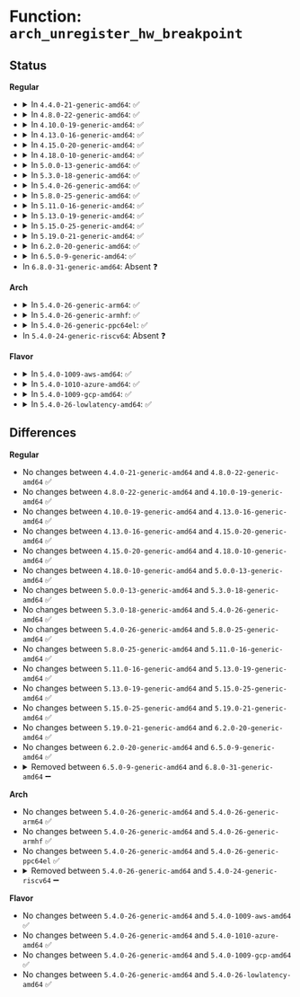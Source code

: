 # Function: <code>arch_unregister_hw_breakpoint</code>

## Status
<b>Regular</b>
<ul>
<li>
<details>
<summary>In <code>4.4.0-21-generic-amd64</code>: ✅</summary>

```c
void arch_unregister_hw_breakpoint(struct perf_event * bp)
```

```json
{
  "name": "arch_unregister_hw_breakpoint",
  "collision_type": "Unique Global",
  "inline_type": "No",
  "funcs": [
    {
      "addr": 18446744071580445584,
      "name": "arch_unregister_hw_breakpoint",
      "external": true,
      "loc": "kernel/events/hw_breakpoint.c:231",
      "file": "kernel/events/hw_breakpoint.c",
      "inline": "seen, unknown",
      "caller_inline": [],
      "caller_func": [
        "kernel/events/hw_breakpoint.c:release_bp_slot"
      ]
    }
  ],
  "symbols": [
    {
      "addr": 18446744071580445584,
      "name": "arch_unregister_hw_breakpoint",
      "section": ".text",
      "bind": "STB_WEAK",
      "size": 11
    }
  ]
}
```
</details>
</li>
<li>
<details>
<summary>In <code>4.8.0-22-generic-amd64</code>: ✅</summary>

```c
void arch_unregister_hw_breakpoint(struct perf_event * bp)
```

```json
{
  "name": "arch_unregister_hw_breakpoint",
  "collision_type": "Unique Global",
  "inline_type": "No",
  "funcs": [
    {
      "addr": 18446744071580520528,
      "name": "arch_unregister_hw_breakpoint",
      "external": true,
      "loc": "kernel/events/hw_breakpoint.c:231",
      "file": "kernel/events/hw_breakpoint.c",
      "inline": "seen, unknown",
      "caller_inline": [],
      "caller_func": [
        "kernel/events/hw_breakpoint.c:release_bp_slot"
      ]
    }
  ],
  "symbols": [
    {
      "addr": 18446744071580520528,
      "name": "arch_unregister_hw_breakpoint",
      "section": ".text",
      "bind": "STB_WEAK",
      "size": 11
    }
  ]
}
```
</details>
</li>
<li>
<details>
<summary>In <code>4.10.0-19-generic-amd64</code>: ✅</summary>

```c
void arch_unregister_hw_breakpoint(struct perf_event * bp)
```

```json
{
  "name": "arch_unregister_hw_breakpoint",
  "collision_type": "Unique Global",
  "inline_type": "No",
  "funcs": [
    {
      "addr": 18446744071580584512,
      "name": "arch_unregister_hw_breakpoint",
      "external": true,
      "loc": "kernel/events/hw_breakpoint.c:231",
      "file": "kernel/events/hw_breakpoint.c",
      "inline": "seen, unknown",
      "caller_inline": [],
      "caller_func": [
        "kernel/events/hw_breakpoint.c:release_bp_slot"
      ]
    }
  ],
  "symbols": [
    {
      "addr": 18446744071580584512,
      "name": "arch_unregister_hw_breakpoint",
      "section": ".text",
      "bind": "STB_WEAK",
      "size": 11
    }
  ]
}
```
</details>
</li>
<li>
<details>
<summary>In <code>4.13.0-16-generic-amd64</code>: ✅</summary>

```c
void arch_unregister_hw_breakpoint(struct perf_event * bp)
```

```json
{
  "name": "arch_unregister_hw_breakpoint",
  "collision_type": "Unique Global",
  "inline_type": "No",
  "funcs": [
    {
      "addr": 18446744071580615152,
      "name": "arch_unregister_hw_breakpoint",
      "external": true,
      "loc": "kernel/events/hw_breakpoint.c:231",
      "file": "kernel/events/hw_breakpoint.c",
      "inline": "seen, unknown",
      "caller_inline": [],
      "caller_func": [
        "kernel/events/hw_breakpoint.c:release_bp_slot"
      ]
    }
  ],
  "symbols": [
    {
      "addr": 18446744071580615152,
      "name": "arch_unregister_hw_breakpoint",
      "section": ".text",
      "bind": "STB_WEAK",
      "size": 11
    }
  ]
}
```
</details>
</li>
<li>
<details>
<summary>In <code>4.15.0-20-generic-amd64</code>: ✅</summary>

```c
void arch_unregister_hw_breakpoint(struct perf_event * bp)
```

```json
{
  "name": "arch_unregister_hw_breakpoint",
  "collision_type": "Unique Global",
  "inline_type": "No",
  "funcs": [
    {
      "addr": 18446744071580695792,
      "name": "arch_unregister_hw_breakpoint",
      "external": true,
      "loc": "kernel/events/hw_breakpoint.c:231",
      "file": "kernel/events/hw_breakpoint.c",
      "inline": "seen, unknown",
      "caller_inline": [],
      "caller_func": [
        "kernel/events/hw_breakpoint.c:release_bp_slot"
      ]
    }
  ],
  "symbols": [
    {
      "addr": 18446744071580695792,
      "name": "arch_unregister_hw_breakpoint",
      "section": ".text",
      "bind": "STB_WEAK",
      "size": 11
    }
  ]
}
```
</details>
</li>
<li>
<details>
<summary>In <code>4.18.0-10-generic-amd64</code>: ✅</summary>

```c
void arch_unregister_hw_breakpoint(struct perf_event * bp)
```

```json
{
  "name": "arch_unregister_hw_breakpoint",
  "collision_type": "Unique Global",
  "inline_type": "No",
  "funcs": [
    {
      "addr": 18446744071580827440,
      "name": "arch_unregister_hw_breakpoint",
      "external": true,
      "loc": "kernel/events/hw_breakpoint.c:232",
      "file": "kernel/events/hw_breakpoint.c",
      "inline": "seen, unknown",
      "caller_inline": [],
      "caller_func": [
        "kernel/events/hw_breakpoint.c:release_bp_slot"
      ]
    }
  ],
  "symbols": [
    {
      "addr": 18446744071580827440,
      "name": "arch_unregister_hw_breakpoint",
      "section": ".text",
      "bind": "STB_WEAK",
      "size": 11
    }
  ]
}
```
</details>
</li>
<li>
<details>
<summary>In <code>5.0.0-13-generic-amd64</code>: ✅</summary>

```c
void arch_unregister_hw_breakpoint(struct perf_event * bp)
```

```json
{
  "name": "arch_unregister_hw_breakpoint",
  "collision_type": "Unique Global",
  "inline_type": "No",
  "funcs": [
    {
      "addr": 18446744071580894176,
      "name": "arch_unregister_hw_breakpoint",
      "external": true,
      "loc": "kernel/events/hw_breakpoint.c:232",
      "file": "kernel/events/hw_breakpoint.c",
      "inline": "seen, unknown",
      "caller_inline": [],
      "caller_func": [
        "kernel/events/hw_breakpoint.c:release_bp_slot"
      ]
    }
  ],
  "symbols": [
    {
      "addr": 18446744071580894176,
      "name": "arch_unregister_hw_breakpoint",
      "section": ".text",
      "bind": "STB_WEAK",
      "size": 11
    }
  ]
}
```
</details>
</li>
<li>
<details>
<summary>In <code>5.3.0-18-generic-amd64</code>: ✅</summary>

```c
void arch_unregister_hw_breakpoint(struct perf_event * bp)
```

```json
{
  "name": "arch_unregister_hw_breakpoint",
  "collision_type": "Unique Global",
  "inline_type": "No",
  "funcs": [
    {
      "addr": 18446744071580991664,
      "name": "arch_unregister_hw_breakpoint",
      "external": true,
      "loc": "kernel/events/hw_breakpoint.c:219",
      "file": "kernel/events/hw_breakpoint.c",
      "inline": "seen, unknown",
      "caller_inline": [],
      "caller_func": [
        "kernel/events/hw_breakpoint.c:release_bp_slot"
      ]
    }
  ],
  "symbols": [
    {
      "addr": 18446744071580991664,
      "name": "arch_unregister_hw_breakpoint",
      "section": ".text",
      "bind": "STB_WEAK",
      "size": 11
    }
  ]
}
```
</details>
</li>
<li>
<details>
<summary>In <code>5.4.0-26-generic-amd64</code>: ✅</summary>

```c
void arch_unregister_hw_breakpoint(struct perf_event * bp)
```

```json
{
  "name": "arch_unregister_hw_breakpoint",
  "collision_type": "Unique Global",
  "inline_type": "No",
  "funcs": [
    {
      "addr": 18446744071581045648,
      "name": "arch_unregister_hw_breakpoint",
      "external": true,
      "loc": "kernel/events/hw_breakpoint.c:219",
      "file": "kernel/events/hw_breakpoint.c",
      "inline": "seen, unknown",
      "caller_inline": [],
      "caller_func": [
        "kernel/events/hw_breakpoint.c:release_bp_slot"
      ]
    }
  ],
  "symbols": [
    {
      "addr": 18446744071581045648,
      "name": "arch_unregister_hw_breakpoint",
      "section": ".text",
      "bind": "STB_WEAK",
      "size": 11
    }
  ]
}
```
</details>
</li>
<li>
<details>
<summary>In <code>5.8.0-25-generic-amd64</code>: ✅</summary>

```c
void arch_unregister_hw_breakpoint(struct perf_event * bp)
```

```json
{
  "name": "arch_unregister_hw_breakpoint",
  "collision_type": "Unique Global",
  "inline_type": "No",
  "funcs": [
    {
      "addr": 0,
      "name": "arch_unregister_hw_breakpoint",
      "external": true,
      "loc": "kernel/events/hw_breakpoint.c:228",
      "file": "kernel/events/hw_breakpoint.c",
      "inline": "seen, unknown",
      "caller_inline": [],
      "caller_func": [
        "kernel/events/hw_breakpoint.c:release_bp_slot"
      ]
    }
  ],
  "symbols": [
    {
      "addr": 18446744071581225280,
      "name": "arch_unregister_hw_breakpoint",
      "section": ".text",
      "bind": "STB_WEAK",
      "size": 11
    }
  ]
}
```
</details>
</li>
<li>
<details>
<summary>In <code>5.11.0-16-generic-amd64</code>: ✅</summary>

```c
void arch_unregister_hw_breakpoint(struct perf_event * bp)
```

```json
{
  "name": "arch_unregister_hw_breakpoint",
  "collision_type": "Unique Global",
  "inline_type": "No",
  "funcs": [
    {
      "addr": 0,
      "name": "arch_unregister_hw_breakpoint",
      "external": true,
      "loc": "kernel/events/hw_breakpoint.c:228",
      "file": "kernel/events/hw_breakpoint.c",
      "inline": "seen, unknown",
      "caller_inline": [],
      "caller_func": [
        "kernel/events/hw_breakpoint.c:release_bp_slot"
      ]
    }
  ],
  "symbols": [
    {
      "addr": 18446744071581267856,
      "name": "arch_unregister_hw_breakpoint",
      "section": ".text",
      "bind": "STB_WEAK",
      "size": 11
    }
  ]
}
```
</details>
</li>
<li>
<details>
<summary>In <code>5.13.0-19-generic-amd64</code>: ✅</summary>

```c
void arch_unregister_hw_breakpoint(struct perf_event * bp)
```

```json
{
  "name": "arch_unregister_hw_breakpoint",
  "collision_type": "Unique Global",
  "inline_type": "No",
  "funcs": [
    {
      "addr": 0,
      "name": "arch_unregister_hw_breakpoint",
      "external": true,
      "loc": "kernel/events/hw_breakpoint.c:228",
      "file": "kernel/events/hw_breakpoint.c",
      "inline": "seen, unknown",
      "caller_inline": [],
      "caller_func": [
        "kernel/events/hw_breakpoint.c:release_bp_slot"
      ]
    }
  ],
  "symbols": [
    {
      "addr": 18446744071581286496,
      "name": "arch_unregister_hw_breakpoint",
      "section": ".text",
      "bind": "STB_WEAK",
      "size": 11
    }
  ]
}
```
</details>
</li>
<li>
<details>
<summary>In <code>5.15.0-25-generic-amd64</code>: ✅</summary>

```c
void arch_unregister_hw_breakpoint(struct perf_event * bp)
```

```json
{
  "name": "arch_unregister_hw_breakpoint",
  "collision_type": "Unique Global",
  "inline_type": "No",
  "funcs": [
    {
      "addr": 0,
      "name": "arch_unregister_hw_breakpoint",
      "external": true,
      "loc": "kernel/events/hw_breakpoint.c:228",
      "file": "kernel/events/hw_breakpoint.c",
      "inline": "seen, unknown",
      "caller_inline": [],
      "caller_func": [
        "kernel/events/hw_breakpoint.c:release_bp_slot"
      ]
    }
  ],
  "symbols": [
    {
      "addr": 18446744071581530832,
      "name": "arch_unregister_hw_breakpoint",
      "section": ".text",
      "bind": "STB_WEAK",
      "size": 11
    }
  ]
}
```
</details>
</li>
<li>
<details>
<summary>In <code>5.19.0-21-generic-amd64</code>: ✅</summary>

```c
void arch_unregister_hw_breakpoint(struct perf_event * bp)
```

```json
{
  "name": "arch_unregister_hw_breakpoint",
  "collision_type": "Unique Global",
  "inline_type": "No",
  "funcs": [
    {
      "addr": 0,
      "name": "arch_unregister_hw_breakpoint",
      "external": true,
      "loc": "kernel/events/hw_breakpoint.c:228",
      "file": "kernel/events/hw_breakpoint.c",
      "inline": "seen, unknown",
      "caller_inline": [],
      "caller_func": [
        "kernel/events/hw_breakpoint.c:release_bp_slot"
      ]
    }
  ],
  "symbols": [
    {
      "addr": 18446744071581878992,
      "name": "arch_unregister_hw_breakpoint",
      "section": ".text",
      "bind": "STB_WEAK",
      "size": 15
    }
  ]
}
```
</details>
</li>
<li>
<details>
<summary>In <code>6.2.0-20-generic-amd64</code>: ✅</summary>

```c
void arch_unregister_hw_breakpoint(struct perf_event * bp)
```

```json
{
  "name": "arch_unregister_hw_breakpoint",
  "collision_type": "Unique Global",
  "inline_type": "No",
  "funcs": [
    {
      "addr": 0,
      "name": "arch_unregister_hw_breakpoint",
      "external": true,
      "loc": "kernel/events/hw_breakpoint.c:538",
      "file": "kernel/events/hw_breakpoint.c",
      "inline": "seen, unknown",
      "caller_inline": [],
      "caller_func": [
        "kernel/events/hw_breakpoint.c:release_bp_slot"
      ]
    }
  ],
  "symbols": [
    {
      "addr": 18446744071582310912,
      "name": "arch_unregister_hw_breakpoint",
      "section": ".text",
      "bind": "STB_WEAK",
      "size": 15
    }
  ]
}
```
</details>
</li>
<li>
<details>
<summary>In <code>6.5.0-9-generic-amd64</code>: ✅</summary>

```c
void arch_unregister_hw_breakpoint(struct perf_event * bp)
```

```json
{
  "name": "arch_unregister_hw_breakpoint",
  "collision_type": "Unique Global",
  "inline_type": "No",
  "funcs": [
    {
      "addr": 0,
      "name": "arch_unregister_hw_breakpoint",
      "external": true,
      "loc": "kernel/events/hw_breakpoint.c:538",
      "file": "kernel/events/hw_breakpoint.c",
      "inline": "seen, unknown",
      "caller_inline": [],
      "caller_func": [
        "kernel/events/hw_breakpoint.c:release_bp_slot"
      ]
    }
  ],
  "symbols": [
    {
      "addr": 18446744071582512160,
      "name": "arch_unregister_hw_breakpoint",
      "section": ".text",
      "bind": "STB_WEAK",
      "size": 15
    }
  ]
}
```
</details>
</li>
<li>
In <code>6.8.0-31-generic-amd64</code>: Absent ❓
</li>
</ul>
<b>Arch</b>
<ul>
<li>
<details>
<summary>In <code>5.4.0-26-generic-arm64</code>: ✅</summary>

```c
void arch_unregister_hw_breakpoint(struct perf_event * bp)
```

```json
{
  "name": "arch_unregister_hw_breakpoint",
  "collision_type": "Unique Global",
  "inline_type": "No",
  "funcs": [
    {
      "addr": 18446603336492401936,
      "name": "arch_unregister_hw_breakpoint",
      "external": true,
      "loc": "kernel/events/hw_breakpoint.c:219",
      "file": "kernel/events/hw_breakpoint.c",
      "inline": "seen, unknown",
      "caller_inline": [],
      "caller_func": [
        "kernel/events/hw_breakpoint.c:release_bp_slot"
      ]
    }
  ],
  "symbols": [
    {
      "addr": 18446603336492401936,
      "name": "arch_unregister_hw_breakpoint",
      "section": ".text",
      "bind": "STB_WEAK",
      "size": 24
    }
  ]
}
```
</details>
</li>
<li>
<details>
<summary>In <code>5.4.0-26-generic-armhf</code>: ✅</summary>

```c
void arch_unregister_hw_breakpoint(struct perf_event * bp)
```

```json
{
  "name": "arch_unregister_hw_breakpoint",
  "collision_type": "Unique Global",
  "inline_type": "No",
  "funcs": [
    {
      "addr": 3226286872,
      "name": "arch_unregister_hw_breakpoint",
      "external": true,
      "loc": "kernel/events/hw_breakpoint.c:219",
      "file": "kernel/events/hw_breakpoint.c",
      "inline": "seen, unknown",
      "caller_inline": [],
      "caller_func": [
        "kernel/events/hw_breakpoint.c:release_bp_slot"
      ]
    }
  ],
  "symbols": [
    {
      "addr": 3226286872,
      "name": "arch_unregister_hw_breakpoint",
      "section": ".text",
      "bind": "STB_WEAK",
      "size": 24
    }
  ]
}
```
</details>
</li>
<li>
<details>
<summary>In <code>5.4.0-26-generic-ppc64el</code>: ✅</summary>

```c
void arch_unregister_hw_breakpoint(struct perf_event * bp)
```

```json
{
  "name": "arch_unregister_hw_breakpoint",
  "collision_type": "Unique Global",
  "inline_type": "No",
  "funcs": [
    {
      "addr": 13835058055282394608,
      "name": "arch_unregister_hw_breakpoint",
      "external": true,
      "loc": "arch/powerpc/kernel/hw_breakpoint.c:97",
      "file": "arch/powerpc/kernel/hw_breakpoint.c",
      "inline": "seen, unknown",
      "caller_inline": [],
      "caller_func": [
        "kernel/events/hw_breakpoint.c:release_bp_slot"
      ]
    }
  ],
  "symbols": [
    {
      "addr": 13835058055282394608,
      "name": "arch_unregister_hw_breakpoint",
      "section": ".text",
      "bind": "STB_GLOBAL",
      "size": 52
    }
  ]
}
```
</details>
</li>
<li>
In <code>5.4.0-24-generic-riscv64</code>: Absent ❓
</li>
</ul>
<b>Flavor</b>
<ul>
<li>
<details>
<summary>In <code>5.4.0-1009-aws-amd64</code>: ✅</summary>

```c
void arch_unregister_hw_breakpoint(struct perf_event * bp)
```

```json
{
  "name": "arch_unregister_hw_breakpoint",
  "collision_type": "Unique Global",
  "inline_type": "No",
  "funcs": [
    {
      "addr": 18446744071581014496,
      "name": "arch_unregister_hw_breakpoint",
      "external": true,
      "loc": "kernel/events/hw_breakpoint.c:219",
      "file": "kernel/events/hw_breakpoint.c",
      "inline": "seen, unknown",
      "caller_inline": [],
      "caller_func": [
        "kernel/events/hw_breakpoint.c:release_bp_slot"
      ]
    }
  ],
  "symbols": [
    {
      "addr": 18446744071581014496,
      "name": "arch_unregister_hw_breakpoint",
      "section": ".text",
      "bind": "STB_WEAK",
      "size": 11
    }
  ]
}
```
</details>
</li>
<li>
<details>
<summary>In <code>5.4.0-1010-azure-amd64</code>: ✅</summary>

```c
void arch_unregister_hw_breakpoint(struct perf_event * bp)
```

```json
{
  "name": "arch_unregister_hw_breakpoint",
  "collision_type": "Unique Global",
  "inline_type": "No",
  "funcs": [
    {
      "addr": 18446744071580960624,
      "name": "arch_unregister_hw_breakpoint",
      "external": true,
      "loc": "kernel/events/hw_breakpoint.c:219",
      "file": "kernel/events/hw_breakpoint.c",
      "inline": "seen, unknown",
      "caller_inline": [],
      "caller_func": [
        "kernel/events/hw_breakpoint.c:release_bp_slot"
      ]
    }
  ],
  "symbols": [
    {
      "addr": 18446744071580960624,
      "name": "arch_unregister_hw_breakpoint",
      "section": ".text",
      "bind": "STB_WEAK",
      "size": 11
    }
  ]
}
```
</details>
</li>
<li>
<details>
<summary>In <code>5.4.0-1009-gcp-amd64</code>: ✅</summary>

```c
void arch_unregister_hw_breakpoint(struct perf_event * bp)
```

```json
{
  "name": "arch_unregister_hw_breakpoint",
  "collision_type": "Unique Global",
  "inline_type": "No",
  "funcs": [
    {
      "addr": 18446744071581005696,
      "name": "arch_unregister_hw_breakpoint",
      "external": true,
      "loc": "kernel/events/hw_breakpoint.c:219",
      "file": "kernel/events/hw_breakpoint.c",
      "inline": "seen, unknown",
      "caller_inline": [],
      "caller_func": [
        "kernel/events/hw_breakpoint.c:release_bp_slot"
      ]
    }
  ],
  "symbols": [
    {
      "addr": 18446744071581005696,
      "name": "arch_unregister_hw_breakpoint",
      "section": ".text",
      "bind": "STB_WEAK",
      "size": 11
    }
  ]
}
```
</details>
</li>
<li>
<details>
<summary>In <code>5.4.0-26-lowlatency-amd64</code>: ✅</summary>

```c
void arch_unregister_hw_breakpoint(struct perf_event * bp)
```

```json
{
  "name": "arch_unregister_hw_breakpoint",
  "collision_type": "Unique Global",
  "inline_type": "No",
  "funcs": [
    {
      "addr": 18446744071581066896,
      "name": "arch_unregister_hw_breakpoint",
      "external": true,
      "loc": "kernel/events/hw_breakpoint.c:219",
      "file": "kernel/events/hw_breakpoint.c",
      "inline": "seen, unknown",
      "caller_inline": [],
      "caller_func": [
        "kernel/events/hw_breakpoint.c:release_bp_slot"
      ]
    }
  ],
  "symbols": [
    {
      "addr": 18446744071581066896,
      "name": "arch_unregister_hw_breakpoint",
      "section": ".text",
      "bind": "STB_WEAK",
      "size": 11
    }
  ]
}
```
</details>
</li>
</ul>

## Differences
<b>Regular</b>
<ul>
<li>
No changes between <code>4.4.0-21-generic-amd64</code> and <code>4.8.0-22-generic-amd64</code> ✅
</li>
<li>
No changes between <code>4.8.0-22-generic-amd64</code> and <code>4.10.0-19-generic-amd64</code> ✅
</li>
<li>
No changes between <code>4.10.0-19-generic-amd64</code> and <code>4.13.0-16-generic-amd64</code> ✅
</li>
<li>
No changes between <code>4.13.0-16-generic-amd64</code> and <code>4.15.0-20-generic-amd64</code> ✅
</li>
<li>
No changes between <code>4.15.0-20-generic-amd64</code> and <code>4.18.0-10-generic-amd64</code> ✅
</li>
<li>
No changes between <code>4.18.0-10-generic-amd64</code> and <code>5.0.0-13-generic-amd64</code> ✅
</li>
<li>
No changes between <code>5.0.0-13-generic-amd64</code> and <code>5.3.0-18-generic-amd64</code> ✅
</li>
<li>
No changes between <code>5.3.0-18-generic-amd64</code> and <code>5.4.0-26-generic-amd64</code> ✅
</li>
<li>
No changes between <code>5.4.0-26-generic-amd64</code> and <code>5.8.0-25-generic-amd64</code> ✅
</li>
<li>
No changes between <code>5.8.0-25-generic-amd64</code> and <code>5.11.0-16-generic-amd64</code> ✅
</li>
<li>
No changes between <code>5.11.0-16-generic-amd64</code> and <code>5.13.0-19-generic-amd64</code> ✅
</li>
<li>
No changes between <code>5.13.0-19-generic-amd64</code> and <code>5.15.0-25-generic-amd64</code> ✅
</li>
<li>
No changes between <code>5.15.0-25-generic-amd64</code> and <code>5.19.0-21-generic-amd64</code> ✅
</li>
<li>
No changes between <code>5.19.0-21-generic-amd64</code> and <code>6.2.0-20-generic-amd64</code> ✅
</li>
<li>
No changes between <code>6.2.0-20-generic-amd64</code> and <code>6.5.0-9-generic-amd64</code> ✅
</li>
<li>
<details>
<summary>Removed between <code>6.5.0-9-generic-amd64</code> and <code>6.8.0-31-generic-amd64</code> ➖</summary>

```c
void arch_unregister_hw_breakpoint(struct perf_event * bp)
```
</details>
</li>
</ul>
<b>Arch</b>
<ul>
<li>
No changes between <code>5.4.0-26-generic-amd64</code> and <code>5.4.0-26-generic-arm64</code> ✅
</li>
<li>
No changes between <code>5.4.0-26-generic-amd64</code> and <code>5.4.0-26-generic-armhf</code> ✅
</li>
<li>
No changes between <code>5.4.0-26-generic-amd64</code> and <code>5.4.0-26-generic-ppc64el</code> ✅
</li>
<li>
<details>
<summary>Removed between <code>5.4.0-26-generic-amd64</code> and <code>5.4.0-24-generic-riscv64</code> ➖</summary>

```c
void arch_unregister_hw_breakpoint(struct perf_event * bp)
```
</details>
</li>
</ul>
<b>Flavor</b>
<ul>
<li>
No changes between <code>5.4.0-26-generic-amd64</code> and <code>5.4.0-1009-aws-amd64</code> ✅
</li>
<li>
No changes between <code>5.4.0-26-generic-amd64</code> and <code>5.4.0-1010-azure-amd64</code> ✅
</li>
<li>
No changes between <code>5.4.0-26-generic-amd64</code> and <code>5.4.0-1009-gcp-amd64</code> ✅
</li>
<li>
No changes between <code>5.4.0-26-generic-amd64</code> and <code>5.4.0-26-lowlatency-amd64</code> ✅
</li>
</ul>
